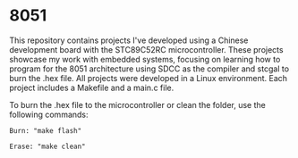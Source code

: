 # 8051
This repository contains projects I've developed using a Chinese development board with the STC89C52RC microcontroller. 
These projects showcase my work with embedded systems, focusing on learning how to program for the 8051 architecture using SDCC as the compiler and stcgal to burn the .hex file. 
All projects were developed in a Linux environment. Each project includes a Makefile and a main.c file.

To burn the .hex file to the microcontroller or clean the folder, use the following commands:

    Burn: "make flash"

    Erase: "make clean"
